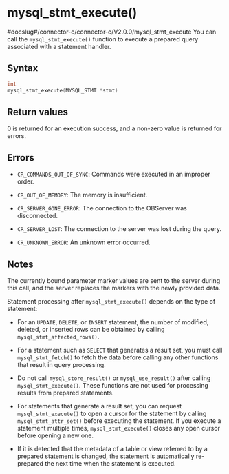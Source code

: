 mysql_stmt_execute()
=========================================
#docslug#/connector-c/connector-c/V2.0.0/mysql_stmt_execute
You can call the `mysql_stmt_execute()` function to execute a prepared query associated with a statement handler.

Syntax
---------------------------

```c
int
mysql_stmt_execute(MYSQL_STMT *stmt)
```



Return values
----------------------------------

0 is returned for an execution success, and a non-zero value is returned for errors.

Errors
---------------------------

* `CR_COMMANDS_OUT_OF_SYNC`: Commands were executed in an improper order.



* `CR_OUT_OF_MEMORY`: The memory is insufficient.



* `CR_SERVER_GONE_ERROR`: The connection to the OBServer was disconnected.



* `CR_SERVER_LOST`: The connection to the server was lost during the query.



* `CR_UNKNOWN_ERROR`: An unknown error occurred.






Notes
--------------------------

The currently bound parameter marker values are sent to the server during this call, and the server replaces the markers with the newly provided data.

Statement processing after `mysql_stmt_execute()` depends on the type of statement:

* For an `UPDATE`, `DELETE`, or `INSERT` statement, the number of modified, deleted, or inserted rows can be obtained by calling `mysql_stmt_affected_rows()`.



* For a statement such as `SELECT` that generates a result set, you must call `mysql_stmt_fetch()` to fetch the data before calling any other functions that result in query processing.



* Do not call `mysql_store_result()` or `mysql_use_result()` after calling `mysql_stmt_execute()`. These functions are not used for processing results from prepared statements.



* For statements that generate a result set, you can request `mysql_stmt_execute()` to open a cursor for the statement by calling `mysql_stmt_attr_set()` before executing the statement. If you execute a statement multiple times, `mysql_stmt_execute()` closes any open cursor before opening a new one.



* If it is detected that the metadata of a table or view referred to by a prepared statement is changed, the statement is automatically re-prepared the next time when the statement is executed.
